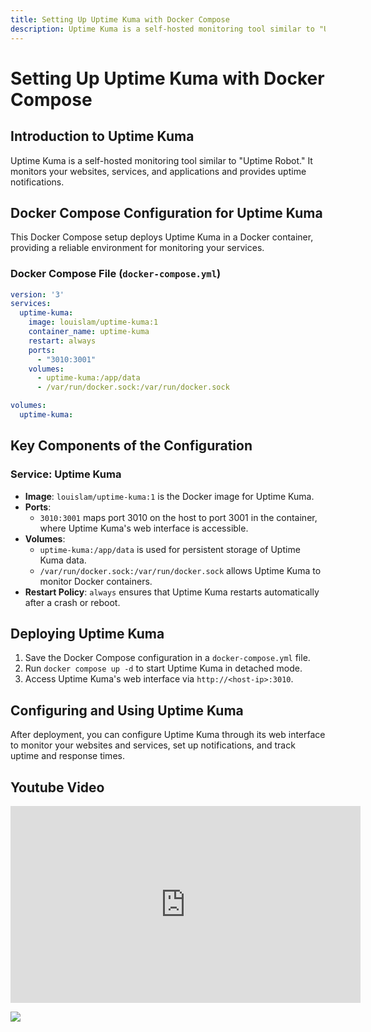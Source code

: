 ```yaml
---
title: Setting Up Uptime Kuma with Docker Compose
description: Uptime Kuma is a self-hosted monitoring tool similar to "Uptime Robot." It monitors your websites, services, and applications and provides uptime notifications.
---
```


# Setting Up Uptime Kuma with Docker Compose

## Introduction to Uptime Kuma

Uptime Kuma is a self-hosted monitoring tool similar to "Uptime Robot." It monitors your websites, services, and applications and provides uptime notifications.

## Docker Compose Configuration for Uptime Kuma

This Docker Compose setup deploys Uptime Kuma in a Docker container, providing a reliable environment for monitoring your services.

### Docker Compose File (`docker-compose.yml`)

```yaml
version: '3'
services:
  uptime-kuma:
    image: louislam/uptime-kuma:1
    container_name: uptime-kuma
    restart: always
    ports:
      - "3010:3001"
    volumes:
      - uptime-kuma:/app/data
      - /var/run/docker.sock:/var/run/docker.sock

volumes:
  uptime-kuma:
```

## Key Components of the Configuration

### Service: Uptime Kuma
- **Image**: `louislam/uptime-kuma:1` is the Docker image for Uptime Kuma.
- **Ports**: 
  - `3010:3001` maps port 3010 on the host to port 3001 in the container, where Uptime Kuma's web interface is accessible.
- **Volumes**: 
  - `uptime-kuma:/app/data` is used for persistent storage of Uptime Kuma data.
  - `/var/run/docker.sock:/var/run/docker.sock` allows Uptime Kuma to monitor Docker containers.
- **Restart Policy**: `always` ensures that Uptime Kuma restarts automatically after a crash or reboot.

## Deploying Uptime Kuma

1. Save the Docker Compose configuration in a `docker-compose.yml` file.
2. Run `docker compose up -d` to start Uptime Kuma in detached mode.
3. Access Uptime Kuma's web interface via `http://<host-ip>:3010`.

## Configuring and Using Uptime Kuma

After deployment, you can configure Uptime Kuma through its web interface to monitor your websites and services, set up notifications, and track uptime and response times.

## Youtube Video

<iframe width="560" height="315" src="https://www.youtube.com/embed/mR6r8uIotyQ?si=_lF9mM4213LPLUdl" title="YouTube video player" frameborder="0" allow="accelerometer; autoplay; clipboard-write; encrypted-media; gyroscope; picture-in-picture; web-share" allowfullscreen></iframe>

<a href="https://www.buymeacoffee.com/techdox"><img src="https://img.buymeacoffee.com/button-api/?text=Buy me a cup of tea&emoji=🍵&slug=techdox&button_colour=FFDD00&font_colour=000000&font_family=Cookie&outline_colour=000000&coffee_colour=ffffff" /></a>
